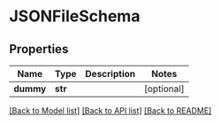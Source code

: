 # JSONFileSchema

## Properties
Name | Type | Description | Notes
------------ | ------------- | ------------- | -------------
**dummy** | **str** |  | [optional] 

[[Back to Model list]](../README.md#documentation-for-models) [[Back to API list]](../README.md#documentation-for-api-endpoints) [[Back to README]](../README.md)


